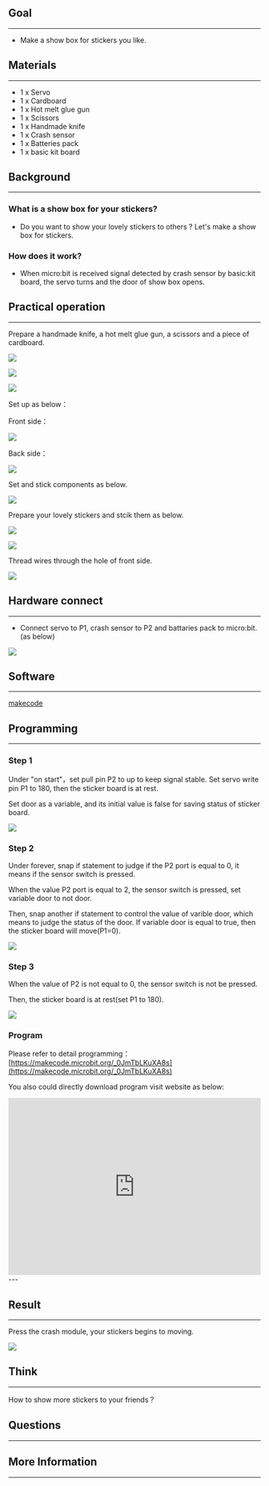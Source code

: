 
## Goal
---

- Make a show box for stickers you like.

## Materials
---

- 1 x Servo
- 1 x Cardboard
- 1 x Hot melt glue gun
- 1 x Scissors
- 1 x Handmade knife
- 1 x Crash sensor
- 1 x Batteries pack
- 1 x basic kit board


## Background 
---
### What is a show box for your stickers?

- Do you want to show your lovely stickers to others ? Let's make a show box for stickers.


### How does it work?

- When micro:bit is received signal detected by crash sensor by basic:kit board, the servo turns and the door of show box opens.



## Practical operation
---
Prepare a handmade knife, a hot melt glue gun, a scissors and a piece of cardboard.

![](https://i.imgur.com/PuJE7uj.jpg)

![](https://i.imgur.com/OsrstYv.jpg)

![](https://i.imgur.com/t6A0IwP.jpg)

Set up as below：

Front side：

![](https://i.imgur.com/lNqGReU.jpg)

Back side：

![](https://i.imgur.com/CFhFVSw.jpg)

Set and stick components as below.

![](https://i.imgur.com/Ht61Ezt.jpg)

Prepare your lovely stickers and stcik them as below.

![](https://i.imgur.com/x9URpgH.jpg)

![](https://i.imgur.com/qWBA3jV.jpg)


Thread wires through the hole of front side.

![](https://i.imgur.com/8qVyDfP.jpg)

## Hardware connect
---
-  Connect servo to P1, crash sensor to P2 and battaries pack to micro:bit. (as below) 

![](https://i.imgur.com/ENM9JdP.jpg)






## Software

---
[makecode](https://makecode.microbit.org/#)





## Programming
---
### Step 1

Under "on start"，set pull pin P2 to up to keep signal stable. Set servo write pin P1 to 180, then the sticker board is at rest.

Set door as a variable, and its initial value is false for saving status of sticker board.

![](https://i.imgur.com/OR3keAM.png)

### Step 2

Under forever, snap if statement to judge if the P2 port is equal to 0, it means if the sensor switch is pressed.

When the value P2 port is equal to 2, the sensor switch is pressed, set variable door to not door.

Then, snap another if statement to control the value of varible door, which means to judge the status of the door. If variable door is equal to true, then the sticker board will move(P1=0).

![](https://i.imgur.com/LSq6eMr.png)

### Step 3

When the value of P2 is not equal to 0, the sensor switch is not be pressed. 

Then, the sticker board is at rest(set P1 to 180).

![](https://i.imgur.com/DDbGunP.png)




### Program

Please refer to detail programming：[https://makecode.microbit.org/_0JmTbLKuXA8s](https://makecode.microbit.org/_0JmTbLKuXA8s)

You also could directly download program visit website as below:

<div style="position:relative;height:0;padding-bottom:70%;overflow:hidden;"><iframe style="position:absolute;top:0;left:0;width:100%;height:100%;" src="https://makecode.microbit.org/#pub:_0JmTbLKuXA8s" frameborder="0" sandbox="allow-popups allow-forms allow-scripts allow-same-origin"></iframe></div>  
---

## Result
---
Press the crash module, your stickers begins to moving.

![](https://i.imgur.com/ZqjLRFB.gif)

## Think
---
How to show more stickers to your friends？

## Questions
---


## More Information  
---

